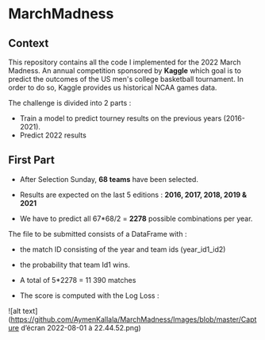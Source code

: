 # MarchMadness
## Context
This repository contains all the code I implemented for the 2022 March Madness. An annual competition sponsored by **Kaggle** which goal is to predict the outcomes of the US men's college basketball tournament. In order to do so, Kaggle provides us historical NCAA games data.

The challenge is divided into 2 parts :
 - Train a model to predict tourney results on the previous years (2016-2021).
 - Predict 2022 results

## First Part

 - After Selection Sunday, **68 teams** have been selected.

 - Results are expected on the last 5 editions : **2016, 2017, 2018, 2019 & 2021**

 - We have to predict all 67*68/2 = **2278** possible combinations per year.

The file to be submitted consists of a DataFrame with :
 - the match ID consisting of the year and team ids (year_id1_id2) 
 - the probability that team Id1 wins.

 - A total of 5*2278 = 11 390 matches
 - The score is computed with the Log Loss :

![alt text](https://github.com/AymenKallala/MarchMadness/Images/blob/master/Capture d’écran 2022-08-01 à 22.44.52.png)
